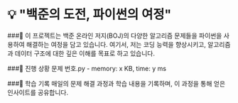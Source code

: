# 💡 "백준의 도전, 파이썬의 여정"

###🌟 이 프로젝트는 백준 온라인 저지(BOJ)의 다양한 알고리즘 문제들을 파이썬을 사용하여 해결하는 여정을 담고 있습니다. 여기서, 저는 코딩 능력을 향상시키고, 알고리즘과 데이터 구조에 대한 깊은 이해를 목표로 하고 있습니다.

###🚀 진행 상황
문제 번호.py - memory: x KB, time: y ms

###📘 학습 기록
매일의 문제 해결 과정과 학습 내용을 기록하며, 이 과정을 통해 얻은 인사이트를 공유합니다.